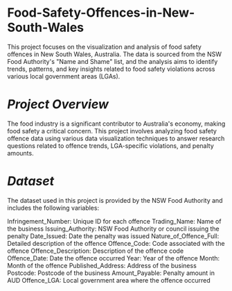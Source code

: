 # Food-Safety-Offences-in-New-South-Wales
This project focuses on the visualization and analysis of food safety offences in New South Wales, Australia. The data is sourced from the NSW Food Authority's "Name and Shame" list, and the analysis aims to identify trends, patterns, and key insights related to food safety violations across various local government areas (LGAs).

# *Project Overview*

The food industry is a significant contributor to Australia's economy, making food safety a critical concern. This project involves analyzing food safety offence data using various data visualization techniques to answer research questions related to offence trends, LGA-specific violations, and penalty amounts.

# *Dataset*

The dataset used in this project is provided by the NSW Food Authority and includes the following variables:

Infringement_Number: Unique ID for each offence
Trading_Name: Name of the business
Issuing_Authority: NSW Food Authority or council issuing the penalty
Date_Issued: Date the penalty was issued
Nature_of_Offence_Full: Detailed description of the offence
Offence_Code: Code associated with the offence
Offence_Description: Description of the offence code
Offence_Date: Date the offence occurred
Year: Year of the offence
Month: Month of the offence
Published_Address: Address of the business
Postcode: Postcode of the business
Amount_Payable: Penalty amount in AUD
Offence_LGA: Local government area where the offence occurred
